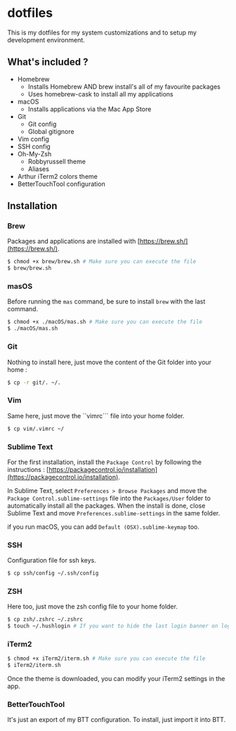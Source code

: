 # dotfiles

This is my dotfiles for my system customizations and to setup my development environment.

## What's included ?

+ Homebrew
  + Installs Homebrew AND brew install's all of my favourite packages
  + Uses homebrew-cask to install all my applications
+ macOS
  + Installs applications via the Mac App Store
+ Git
  + Git config
  + Global gitignore
+ Vim config
+ SSH config
+ Oh-My-Zsh
  + Robbyrussell theme
  + Aliases
+ Arthur iTerm2 colors theme
+ BetterTouchTool configuration

## Installation

### Brew

Packages and applications are installed with [https://brew.sh/](https://brew.sh/).

```bash
$ chmod +x brew/brew.sh # Make sure you can execute the file
$ brew/brew.sh
```

### masOS

Before running the ```mas``` command, be sure to install ```brew``` with the last command.

```bash
$ chmod +x ./macOS/mas.sh # Make sure you can execute the file
$ ./macOS/mas.sh
```

### Git

Nothing to install here, just move the content of the Git folder into your home :

```bash
$ cp -r git/. ~/.
```

### Vim

Same here, just move the ``vimrc``` file into your home folder.

```bash
$ cp vim/.vimrc ~/
```

### Sublime Text

For the first installation, install the ```Package Control``` by following the instructions : [https://packagecontrol.io/installation](https://packagecontrol.io/installation).

In Sublime Text, select  ```Preferences > Browse Packages``` and move the ```Package Control.sublime-settings``` file into the ```Packages/User``` folder to automatically install all the packages.
When the install is done, close Sublime Text and move ```Preferences.sublime-settings``` in the same folder.

if you run macOS, you can add ```Default (OSX).sublime-keymap``` too.

### SSH

Configuration file for ssh keys.

```bash
$ cp ssh/config ~/.ssh/config
```

### ZSH

Here too, just move the zsh config file to your home folder.

```bash
$ cp zsh/.zshrc ~/.zshrc
$ touch ~/.hushlogin # If you want to hide the last login banner on logging
```

### iTerm2

```bash
$ chmod +x iTerm2/iterm.sh # Make sure you can execute the file
$ iTerm2/iterm.sh
```

Once the theme is downloaded, you can modify your iTerm2 settings in the app.

### BetterTouchTool

It's just an export of my BTT configuration. To install, just import it into BTT.
